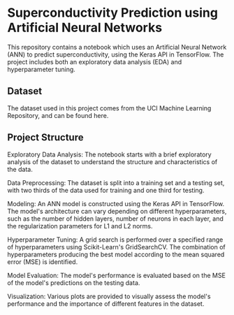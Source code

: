 # Superconductivity Prediction using Artificial Neural Networks
This repository contains a notebook which uses an Artificial Neural Network (ANN) to predict superconductivity, using the Keras API in TensorFlow. The project includes both an exploratory data analysis (EDA) and hyperparameter tuning.

## Dataset
The dataset used in this project comes from the UCI Machine Learning Repository, and can be found here.

## Project Structure
Exploratory Data Analysis: The notebook starts with a brief exploratory analysis of the dataset to understand the structure and characteristics of the data.

Data Preprocessing: The dataset is split into a training set and a testing set, with two thirds of the data used for training and one third for testing.

Modeling: An ANN model is constructed using the Keras API in TensorFlow. The model's architecture can vary depending on different hyperparameters, such as the number of hidden layers, number of neurons in each layer, and the regularization parameters for L1 and L2 norms.

Hyperparameter Tuning: A grid search is performed over a specified range of hyperparameters using Scikit-Learn's GridSearchCV. The combination of hyperparameters producing the best model according to the mean squared error (MSE) is identified.

Model Evaluation: The model's performance is evaluated based on the MSE of the model's predictions on the testing data.

Visualization: Various plots are provided to visually assess the model's performance and the importance of different features in the dataset.
